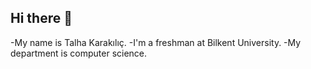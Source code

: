 ## Hi there 👋

-My name is Talha Karakılıç.
-I'm a freshman at Bilkent University. 
-My department is computer science.


